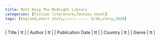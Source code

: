 ```yaml
---
title: Matt Haig The Midnight Library
categories: [fiction literature,fantasy novel]
tags: [England,short story,⭐⭐⭐⭐☆☆☆☆☆☆ 4/10,story,2020]
---
```

        
| Title | tt |
| Author | tt  |
| Publication Date | tt   |
| Country | tt |
| Genre | tt  |
        